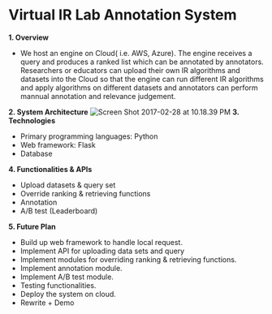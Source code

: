 # Virtual IR Lab Annotation System

**1. Overview**
- We host an engine on Cloud( i.e. AWS, Azure). The engine receives a query and produces a ranked list which can be annotated by annotators. Researchers or educators can upload their own IR algorithms and datasets into the Cloud so that the engine can run different IR algorithms and apply algorithms on different datasets and annotators can perform mannual annotation and relevance judgement.

**2. System Architecture**
![Screen Shot 2017-02-28 at 10.18.39 PM](http://i.imgur.com/zIczFb8.png)
**3. Technologies**
- Primary programming languages: Python
- Web framework: Flask
- Database

**4. Functionalities & APIs**
- Upload datasets & query set
- Override ranking & retrieving functions
- Annotation
- A/B test (Leaderboard)

**5. Future Plan**
- Build up web framework to handle local request.
- Implement API for uploading data sets and query
- Implement modules for overriding ranking & retrieving functions.
- Implement annotation module.
- Implement A/B test module.
- Testing functionalities.
- Deploy the system on cloud.
- Rewrite + Demo
